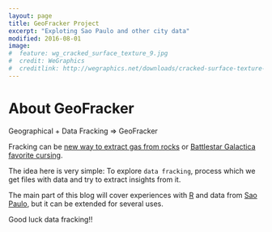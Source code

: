 ```yaml
---
layout: page
title: GeoFracker Project
excerpt: "Exploting Sao Paulo and other city data"
modified: 2016-08-01
image:
#  feature: wg_cracked_surface_texture_9.jpg
#  credit: WeGraphics
#  creditlink: http://wegraphics.net/downloads/cracked-surface-texture-pack/
---
```


# About GeoFracker

Geographical + Data Fracking => GeoFracker

Fracking can be [new way to extract gas from rocks](https://en.wikipedia.org/wiki/Hydraulic_fracturing) or [Battlestar Galactica favorite cursing](https://en.wikipedia.org/wiki/Frak_(expletive)).

The idea here is very simple:  To explore `data fracking`, process which we get files with data and try to extract insights from it.

The main part of this blog will cover experiences with [R](https://en.wikipedia.org/wiki/R_(programming_language)) and data from [Sao Paulo](http://geosampa.prefeitura.sp.gov.br/PaginasPublicas/_SBC.aspx#), but it can be extended for several uses.


Good luck data fracking!!
